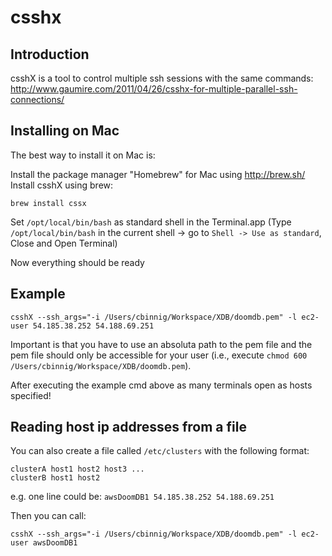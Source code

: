 # csshx

## Introduction
csshX is a tool to control multiple ssh sessions with the same commands: 
http://www.gaumire.com/2011/04/26/csshx-for-multiple-parallel-ssh-connections/

## Installing on Mac
The best way to install it on Mac is:

Install the package manager "Homebrew" for Mac using http://brew.sh/ 
Install csshX using brew:
   ```
   brew install cssx
   ```
   
Set `/opt/local/bin/bash` as standard shell in the Terminal.app (Type `/opt/local/bin/bash` in the current shell -> go to `Shell -> Use as standard`, Close and Open Terminal) 

Now everything should be ready

## Example
`csshX --ssh_args="-i /Users/cbinnig/Workspace/XDB/doomdb.pem" -l ec2-user 54.185.38.252 54.188.69.251`

Important is that you have to use an absoluta path to the pem file and the pem file should only be accessible for your user (i.e., execute `chmod 600 /Users/cbinnig/Workspace/XDB/doomdb.pem`).

After executing the example cmd above as many terminals open as hosts specified!

## Reading host ip addresses from a file
You can also create a file called `/etc/clusters` with the following format:
   ```
   clusterA host1 host2 host3 ... 
   clusterB host1 host2
   ```

e.g. one line could be:  `awsDoomDB1 54.185.38.252 54.188.69.251`

Then you can call: 
   ```
   csshX --ssh_args="-i /Users/cbinnig/Workspace/XDB/doomdb.pem" -l ec2-user awsDoomDB1
   ```
